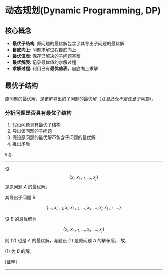 # 动态规划(Dynamic Programming, DP)

## 核心概念

- **最优子结构**: 原问题的最优解包含了其导出子问题的最优解
- **自底向上**: 问题求解过程自底向上
- **最优值表**: 保存已解决的子问题答案
- **最优解表**: 记录最优值的求解过程
- **求解过程**: 利用已有**最优值表**，自底向上求解

## 最优子结构

原问题的最优解，是该解导出的子问题的最优解（*注意此处不是任意子问题*）。

### 分析问题是否具有最优子结构

1. 假设问题具有最优子结构
2. 导出该问题的子问题
3. 假设原问题的最优解不包含子问题的最优解
4. 推出矛盾

e.g.

---

设
 $$\left\{x_i, x_{i+1}, ..., x_j\right\} \tag{1}$$
是原问题 $A$ 的最优解。

其导出子问题 $B$

$$
\left\{..., x_{i-1}, x_i, x_{i+1}, ..., x_k, ..., x_j, x_{j+1}, ...\right\}
$$

设 $B$ 的最优解为

$$
\left\{x_i, x_{i+1}, ..., x_k, ..., x_j\right\} \tag{2}
$$

则 $(2)$ 也是 $A$ 的最优解，与题设 $(1)$ 是原问题 $A$ 的解矛盾。
故，

$(1)$ 为 $B$ 的解。

[证毕]

---
